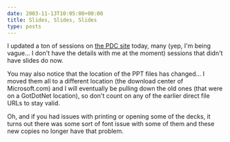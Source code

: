 ```yaml
---
date: 2003-11-13T10:05:00+00:00
title: Slides, Slides, Slides
type: posts
---
```

I updated a ton of sessions on [the PDC site](http://msdn.microsoft.com/events/pdc/agendaandsessions/sessions/default.aspx) today, many (yep, I'm being vague... I don't have the details with me at the moment) sessions that didn't have slides do now.

You may also notice that the location of the PPT files has changed... I moved them all to a different location (the download center of Microsoft.com) and I will eventually be pulling down the old ones (that were on a GotDotNet location), so don't count on any of the earlier direct file URLs to stay valid.  

Oh, and if you had issues with printing or opening some of the decks, it turns out there was some sort of font issue with some of them and these new copies no longer have that problem.
